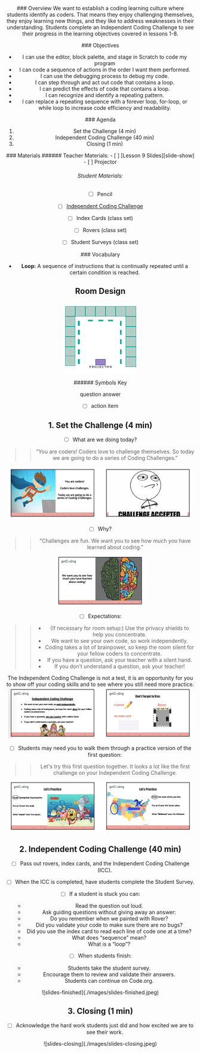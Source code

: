 <header class='header' title='Independent Coding Challenge' subtitle='Lesson 9'/>

<notable>
<iconp src='/icons/activity.png'>### Overview</iconp>
We want to establish a coding learning culture where students identify as coders. That means they enjoy challenging themselves, they enjoy learning new things, and they like to address weaknesses in their understanding. Students complete an Independent Coding Challenge to see their progress in the learning objectives covered in lessons 1-8.

<iconp src='/icons/objectives.png'>### Objectives</iconp>
- I can use the editor, block palette, and stage in Scratch to code my program
- I can code a sequence of actions in the order I want them performed.
- I can use the debugging process to debug my code.
- I can step through and act out code that contains a loop.
- I can predict the effects of code that contains a loop.
- I can recognize and identify a repeating pattern.
- I can replace a repeating sequence with a forever loop, for-loop, or while loop to increase code efficiency and readability.

<iconp src='/icons/agenda.png'>### Agenda</iconp>
1. Set the Challenge (4 min)
1. Independent Coding Challenge (40 min)
1. Closing (1 min)


<note>
<iconp src='/icons/materials.png'>### Materials</iconp>
###### Teacher Materials:
- [ ] [Lesson 9 Slides][slide-show]
- [ ] Projector

###### Student Materials:
- [ ] Pencil
- [ ] [Independent Coding Challenge][icc]
- [ ] Index Cards (class set)
- [ ] Rovers (class set)
- [ ] Student Surveys (class set)


<iconp src='/icons/vocab.png'>### Vocabulary</iconp>

- **Loop:** A sequence of instructions that is continually repeated until a certain condition is reached.

</note>

<pagebreak/>

## Room Design

![room](./images/desk-setup_online.png)

<note borderLeft='2px solid green' mt='2em'>
###### Symbols Key

<iconp ml='1.65em' type='question'>question</iconp>
<iconp ml='1.65em' type='answer'>answer</iconp>
- [ ] action item
</note>

## 1. Set the Challenge (4 min)

- [ ] What are we doing today?

> > “You are coders! Coders love to challenge themselves. So today we are going to do a series of Coding Challenges.”

![slides-challenge](./images/slides-challenge.jpeg)

- [ ] Why?

> > “Challenges are fun. We want you to see how much you have learned about coding.”

![slides-why](./images/slides-why.jpeg)

- [ ] Expectations:
> > - (If necessary for room setup:) Use the privacy shields to help you concentrate.
> > - We want to see your own code, so work independently.
> > - Coding takes a lot of brainpower, so keep the room silent for your fellow coders to concentrate.
> > - If you have a question, ask your teacher with a silent hand.
> > - If you don’t understand a question, ask your teacher!

<note type='key' title='Key Point'>The Independent Coding Challenge is not a test, it is an opportunity for you to show off your coding skills and to see where you still need more practice.</note>
![slides-expectations](./images/slides-expectations.jpeg)

- [ ] Students may need you to walk them through a practice version of the first question:
> > Let's try this first question together. It looks a lot like the first challenge on your Independent Coding Challenge.

![slides-practice](./images/slides-practice.jpeg)

## 2. Independent Coding Challenge (40 min)

- [ ] Pass out rovers, index cards, and the Independent Coding Challenge (ICC).

- [ ] When the ICC is completed, have students complete the Student Survey.

- [ ] If a student is stuck you can:
    - Read the question out loud.
    - Ask guiding questions without giving away an answer:
    - Do you remember when we painted with Rover?
    - Did you validate your code to make sure there are no bugs?
    - Did you use the index card to read each line of code one at a time?
    - What does “sequence” mean?
    - What is a “loop”?

- [ ] When students finish:
    - Students take the student survey.
    - Encourage them to review and validate their answers.
    - Students can continue on Code.org.

<note>
![slides-finished](./images/slides-finished.jpeg)
</note>

## 3. Closing (1 min)

- [ ] Acknowledge the hard work students just did and how excited we are to see their work.

<note>
![slides-closing](./images/slides-closing.jpeg)
</note>

</notable>

[icc]: https://docs.google.com/document/d/1Yf3NHLkcZu8F6c9p7GSH7QXo0dGf6nhD9HzYe7cweHE/edit?usp=sharing
[slide-show]: https://docs.google.com/presentation/d/1ax85reMF15nwSKkqzXcIT0DgWmPmchZaS9igx2uQwDE/edit?usp=sharing
